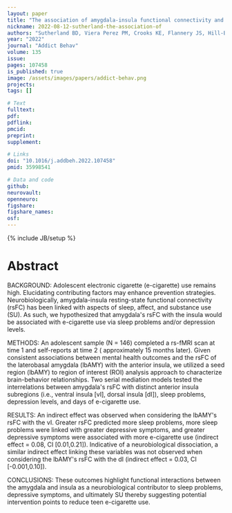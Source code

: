 ```yaml
---
layout: paper
title: "The association of amygdala-insula functional connectivity and adolescent e-cigarette use via sleep problems and depressive symptoms"
nickname: 2022-08-12-sutherland-the-association-of
authors: "Sutherland BD, Viera Perez PM, Crooks KE, Flannery JS, Hill-Bowen LD, Riedel MC, Laird AR, Trucco EM, Sutherland MT"
year: "2022"
journal: "Addict Behav"
volume: 135
issue:
pages: 107458
is_published: true
image: /assets/images/papers/addict-behav.png
projects:
tags: []

# Text
fulltext:
pdf:
pdflink:
pmcid:
preprint:
supplement:

# Links
doi: "10.1016/j.addbeh.2022.107458"
pmid: 35998541

# Data and code
github:
neurovault:
openneuro:
figshare:
figshare_names:
osf:
---
```

{% include JB/setup %}

# Abstract

BACKGROUND:
Adolescent electronic cigarette (e-cigarette) use remains high.
Elucidating contributing factors may enhance prevention strategies.
Neurobiologically, amygdala-insula resting-state functional connectivity (rsFC) has been linked with aspects of sleep, affect, and substance use (SU).
As such, we hypothesized that amygdala's rsFC with the insula would be associated with e-cigarette use via sleep problems and/or depression levels.

METHODS:
An adolescent sample (N = 146) completed a rs-fMRI scan at time 1 and self-reports at time 2 ( approximately 15 months later).
Given consistent associations between mental health outcomes and the rsFC of the laterobasal amygdala (lbAMY) with the anterior insula, we utilized a seed region (lbAMY) to region of interest (ROI) analysis approach to characterize brain-behavior relationships.
Two serial mediation models tested the interrelations between amygdala's rsFC with distinct anterior insula subregions (i.e., ventral insula [vI], dorsal insula [dI]), sleep problems, depression levels, and days of e-cigarette use.

RESULTS:
An indirect effect was observed when considering the lbAMY's rsFC with the vI.
Greater rsFC predicted more sleep problems, more sleep problems were linked with greater depressive symptoms, and greater depressive symptoms were associated with more e-cigarette use (indirect effect = 0.08, CI [0.01,0.21]).
Indicative of a neurobiological dissociation, a similar indirect effect linking these variables was not observed when considering the lbAMY's rsFC with the dI (indirect effect = 0.03, CI [-0.001,0.10]).

CONCLUSIONS:
These outcomes highlight functional interactions between the amygdala and insula as a neurobiological contributor to sleep problems, depressive symptoms, and ultimately SU thereby suggesting potential intervention points to reduce teen e-cigarette use.
